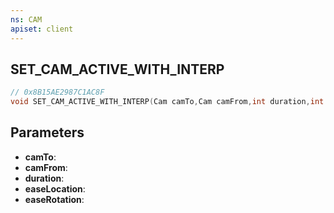 ```yaml
---
ns: CAM
apiset: client
---
```

## SET_CAM_ACTIVE_WITH_INTERP

```c
// 0x8B15AE2987C1AC8F
void SET_CAM_ACTIVE_WITH_INTERP(Cam camTo,Cam camFrom,int duration,int easeLocation,int easeRotation);
```


## Parameters
* **camTo**:
* **camFrom**:
* **duration**:
* **easeLocation**:
* **easeRotation**: